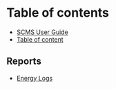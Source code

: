 # Table of contents

* [SCMS User Guide](README.md)
* [Table of content](table-of-content.md)

## Reports

* [Energy Logs](reports/energy-logs.md)

